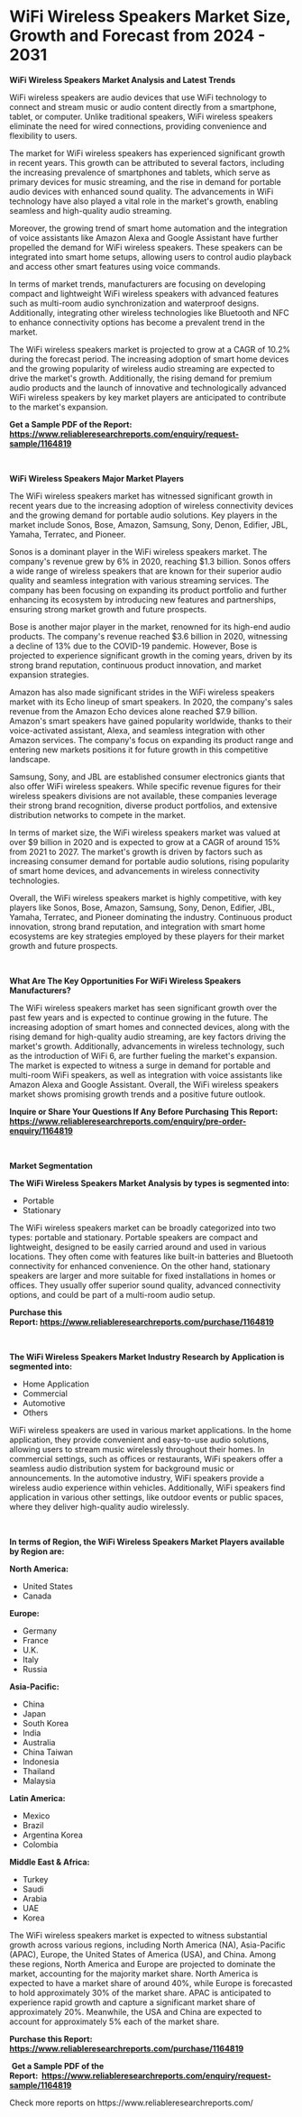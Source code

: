 <p><h1>WiFi Wireless Speakers Market Size, Growth and Forecast from 2024 - 2031</h1></p><p><strong>WiFi Wireless Speakers Market Analysis and Latest Trends</strong></p>
<p><p>WiFi wireless speakers are audio devices that use WiFi technology to connect and stream music or audio content directly from a smartphone, tablet, or computer. Unlike traditional speakers, WiFi wireless speakers eliminate the need for wired connections, providing convenience and flexibility to users.</p><p>The market for WiFi wireless speakers has experienced significant growth in recent years. This growth can be attributed to several factors, including the increasing prevalence of smartphones and tablets, which serve as primary devices for music streaming, and the rise in demand for portable audio devices with enhanced sound quality. The advancements in WiFi technology have also played a vital role in the market's growth, enabling seamless and high-quality audio streaming.</p><p>Moreover, the growing trend of smart home automation and the integration of voice assistants like Amazon Alexa and Google Assistant have further propelled the demand for WiFi wireless speakers. These speakers can be integrated into smart home setups, allowing users to control audio playback and access other smart features using voice commands.</p><p>In terms of market trends, manufacturers are focusing on developing compact and lightweight WiFi wireless speakers with advanced features such as multi-room audio synchronization and waterproof designs. Additionally, integrating other wireless technologies like Bluetooth and NFC to enhance connectivity options has become a prevalent trend in the market.</p><p>The WiFi wireless speakers market is projected to grow at a CAGR of 10.2% during the forecast period. The increasing adoption of smart home devices and the growing popularity of wireless audio streaming are expected to drive the market's growth. Additionally, the rising demand for premium audio products and the launch of innovative and technologically advanced WiFi wireless speakers by key market players are anticipated to contribute to the market's expansion.</p></p>
<p><strong>Get a Sample PDF of the Report:&nbsp; <a href="https://www.reliableresearchreports.com/enquiry/request-sample/1164819">https://www.reliableresearchreports.com/enquiry/request-sample/1164819</a></strong></p>
<p>&nbsp;</p>
<p><strong>WiFi Wireless Speakers Major Market Players</strong></p>
<p><p>The WiFi wireless speakers market has witnessed significant growth in recent years due to the increasing adoption of wireless connectivity devices and the growing demand for portable audio solutions. Key players in the market include Sonos, Bose, Amazon, Samsung, Sony, Denon, Edifier, JBL, Yamaha, Terratec, and Pioneer.</p><p>Sonos is a dominant player in the WiFi wireless speakers market. The company's revenue grew by 6% in 2020, reaching $1.3 billion. Sonos offers a wide range of wireless speakers that are known for their superior audio quality and seamless integration with various streaming services. The company has been focusing on expanding its product portfolio and further enhancing its ecosystem by introducing new features and partnerships, ensuring strong market growth and future prospects.</p><p>Bose is another major player in the market, renowned for its high-end audio products. The company's revenue reached $3.6 billion in 2020, witnessing a decline of 13% due to the COVID-19 pandemic. However, Bose is projected to experience significant growth in the coming years, driven by its strong brand reputation, continuous product innovation, and market expansion strategies.</p><p>Amazon has also made significant strides in the WiFi wireless speakers market with its Echo lineup of smart speakers. In 2020, the company's sales revenue from the Amazon Echo devices alone reached $7.9 billion. Amazon's smart speakers have gained popularity worldwide, thanks to their voice-activated assistant, Alexa, and seamless integration with other Amazon services. The company's focus on expanding its product range and entering new markets positions it for future growth in this competitive landscape.</p><p>Samsung, Sony, and JBL are established consumer electronics giants that also offer WiFi wireless speakers. While specific revenue figures for their wireless speakers divisions are not available, these companies leverage their strong brand recognition, diverse product portfolios, and extensive distribution networks to compete in the market.</p><p>In terms of market size, the WiFi wireless speakers market was valued at over $9 billion in 2020 and is expected to grow at a CAGR of around 15% from 2021 to 2027. The market's growth is driven by factors such as increasing consumer demand for portable audio solutions, rising popularity of smart home devices, and advancements in wireless connectivity technologies.</p><p>Overall, the WiFi wireless speakers market is highly competitive, with key players like Sonos, Bose, Amazon, Samsung, Sony, Denon, Edifier, JBL, Yamaha, Terratec, and Pioneer dominating the industry. Continuous product innovation, strong brand reputation, and integration with smart home ecosystems are key strategies employed by these players for their market growth and future prospects.</p></p>
<p>&nbsp;</p>
<p><strong>What Are The Key Opportunities For WiFi Wireless Speakers Manufacturers?</strong></p>
<p><p>The WiFi wireless speakers market has seen significant growth over the past few years and is expected to continue growing in the future. The increasing adoption of smart homes and connected devices, along with the rising demand for high-quality audio streaming, are key factors driving the market's growth. Additionally, advancements in wireless technology, such as the introduction of WiFi 6, are further fueling the market's expansion. The market is expected to witness a surge in demand for portable and multi-room WiFi speakers, as well as integration with voice assistants like Amazon Alexa and Google Assistant. Overall, the WiFi wireless speakers market shows promising growth trends and a positive future outlook.</p></p>
<p><strong>Inquire or Share Your Questions If Any Before Purchasing This Report: <a href="https://www.reliableresearchreports.com/enquiry/pre-order-enquiry/1164819">https://www.reliableresearchreports.com/enquiry/pre-order-enquiry/1164819</a></strong></p>
<p>&nbsp;</p>
<p><strong>Market Segmentation</strong></p>
<p><strong>The WiFi Wireless Speakers Market Analysis by types is segmented into:</strong></p>
<p><ul><li>Portable</li><li>Stationary</li></ul></p>
<p><p>The WiFi wireless speakers market can be broadly categorized into two types: portable and stationary. Portable speakers are compact and lightweight, designed to be easily carried around and used in various locations. They often come with features like built-in batteries and Bluetooth connectivity for enhanced convenience. On the other hand, stationary speakers are larger and more suitable for fixed installations in homes or offices. They usually offer superior sound quality, advanced connectivity options, and could be part of a multi-room audio setup.</p></p>
<p><strong>Purchase this Report:&nbsp;<a href="https://www.reliableresearchreports.com/purchase/1164819">https://www.reliableresearchreports.com/purchase/1164819</a></strong></p>
<p>&nbsp;</p>
<p><strong>The WiFi Wireless Speakers Market Industry Research by Application is segmented into:</strong></p>
<p><ul><li>Home Application</li><li>Commercial</li><li>Automotive</li><li>Others</li></ul></p>
<p><p>WiFi wireless speakers are used in various market applications. In the home application, they provide convenient and easy-to-use audio solutions, allowing users to stream music wirelessly throughout their homes. In commercial settings, such as offices or restaurants, WiFi speakers offer a seamless audio distribution system for background music or announcements. In the automotive industry, WiFi speakers provide a wireless audio experience within vehicles. Additionally, WiFi speakers find application in various other settings, like outdoor events or public spaces, where they deliver high-quality audio wirelessly.</p></p>
<p>&nbsp;</p>
<p><strong>In terms of Region, the WiFi Wireless Speakers Market Players available by Region are:</strong></p>
<p>
    <p> <strong> North America: </strong>
        <ul>
            <li>United States</li>
            <li>Canada</li>
        </ul>
        </p> 
    <p> <strong> Europe: </strong>
        <ul>
            <li>Germany</li>
            <li>France</li>
            <li>U.K.</li>
            <li>Italy</li>
            <li>Russia</li>
        </ul>
        </p> 
    <p> <strong> Asia-Pacific: </strong>
        <ul>
            <li>China</li>
            <li>Japan</li>
            <li>South Korea</li>
            <li>India</li>
            <li>Australia</li>
            <li>China Taiwan</li>
            <li>Indonesia</li>
            <li>Thailand</li>
            <li>Malaysia</li>
        </ul>
        </p> 
    <p> <strong> Latin America: </strong>
        <ul>
            <li>Mexico</li>
            <li>Brazil</li>
            <li>Argentina Korea</li>
            <li>Colombia</li>
        </ul>
        </p> 
    <p> <strong> Middle East & Africa: </strong>
        <ul>
            <li>Turkey</li>
            <li>Saudi</li>
            <li>Arabia</li>
            <li>UAE</li>
            <li>Korea</li>
        </ul>
    </p>
    </p>
<p><p>The WiFi wireless speakers market is expected to witness substantial growth across various regions, including North America (NA), Asia-Pacific (APAC), Europe, the United States of America (USA), and China. Among these regions, North America and Europe are projected to dominate the market, accounting for the majority market share. North America is expected to have a market share of around 40%, while Europe is forecasted to hold approximately 30% of the market share. APAC is anticipated to experience rapid growth and capture a significant market share of approximately 20%. Meanwhile, the USA and China are expected to account for approximately 5% each of the market share.</p></p>
<p><strong>Purchase this Report: <a href="https://www.reliableresearchreports.com/purchase/1164819">https://www.reliableresearchreports.com/purchase/1164819</a></strong></p>
<p>&nbsp;<strong>Get a Sample PDF of the Report:&nbsp;&nbsp;<a href="https://www.reliableresearchreports.com/enquiry/request-sample/1164819">https://www.reliableresearchreports.com/enquiry/request-sample/1164819</a></strong></p>
<p><strong></strong></p>
<p>Check more reports on https://www.reliableresearchreports.com/</p>